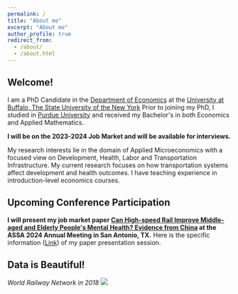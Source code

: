 ```yaml
---
permalink: /
title: "About me"
excerpt: "About me"
author_profile: true
redirect_from: 
  - /about/
  - /about.html
---
```


## Welcome! ## 

I am a PhD Candidate in the [Department of Economics](https://arts-sciences.buffalo.edu/economics.html) at the [University at Buffalo, The State University of the New York](https://www.buffalo.edu/) Prior to joining my PhD, I studied in [Purdue University](https://www.purdue.edu/) and received my Bachelor's in both Economics and Applied Mathematics.

**I will be on the 2023-2024 Job Market and will be available for interviews.**

My research interests lie in the domain of Applied Microeconomics with a focused view on Development, Health, Labor and Transportation Infrastructure. My current research focuses on how transportation systems affect development and health outcomes. I have teaching experience in introduction-level economics courses. 

## Upcoming Conference Participation ##

**I will present my job market paper [Can High-speed Rail Improve Middle-aged and Elderly People's Mental Health? Evidence from China](/yushangw/files/pdf/research/JMP_YushangWei.pdf) at the ASSA 2024 Annual Meeting in San Antonio, TX.** Here is the specific information ([Link](https://www.aeaweb.org/conference/2024/preliminary/2067?q=eNqrVipOLS7OzM8LqSxIVbKqhnGVrJQMlWp1lBKLi_OTgRwlHaWS1KJcXCArPDUTyElJrAQp0TUFSWTmpkKUlGWmloMMKSooXDAKmBoo1dYCXDDhxh0Q)) of my paper presentation session. 


## Data is Beautiful! ##
*World Railway Network in 2018*
![](/yushangw/images/aboutme/worldmap.jpg)

